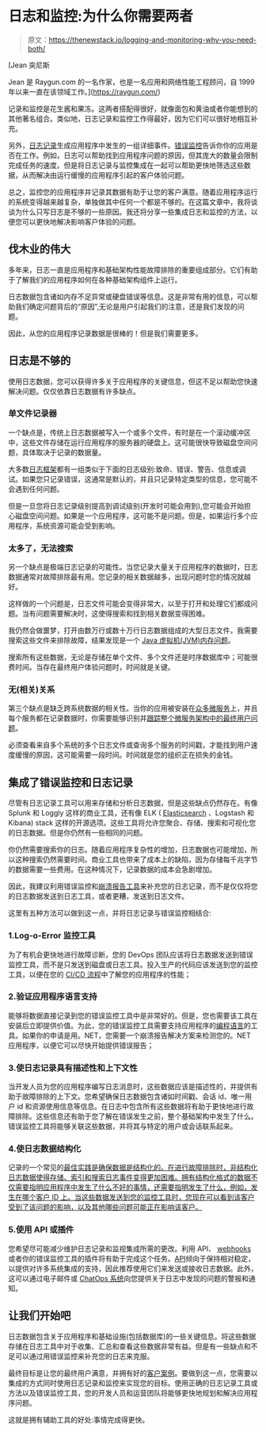 # 日志和监控:为什么你需要两者

> 原文：<https://thenewstack.io/logging-and-monitoring-why-you-need-both/>

[](https://raygun.com/)

 [Jean 突尼斯

Jean 是 Raygun.com 的一名作家，也是一名应用和网络性能工程顾问，自 1999 年以来一直在该领域工作。](https://raygun.com/) [](https://raygun.com/)

记录和监控是花生酱和果冻。这两者搭配得很好，就像面包和黄油或者你能想到的其他著名组合。类似地，日志记录和监控工作得最好，因为它们可以很好地相互补充。

另外，[日志记录](https://raygun.com/blog/breadcrumb-logging-in-raygun4net/)生成应用程序中发生的一组详细事件。[错误监控](https://raygun.com/platform/crash-reporting)告诉你你的应用是否在工作。例如，日志可以帮助找到应用程序问题的原因，但其庞大的数量会限制完成任务的速度。但是将日志记录与监控集成在一起可以帮助更快地筛选这些数据，从而解决由运行缓慢的应用程序引起的客户体验问题。

总之，监控您的应用程序并记录其数据有助于让您的客户满意。随着应用程序运行的系统变得越来越复杂，单独做其中任何一个都是不够的。在这篇文章中，我将谈谈为什么只写日志是不够的一些原因。我还将分享一些集成日志和监控的方法，以便您可以更快地解决影响客户体验的问题。

## 伐木业的伟大

多年来，日志一直是应用程序和基础架构性能故障排除的重要组成部分。它们有助于了解我们的应用程序如何在各种基础架构组件上运行。

日志数据包含诸如内存不足异常或硬盘错误等信息。这是非常有用的信息，可以帮助我们确定问题背后的“原因”,无论是用户引起我们的注意，还是我们发现的问题。

因此，从您的应用程序记录数据是很棒的！但是我们需要更多。

## 日志是不够的

使用日志数据，您可以获得许多关于应用程序的关键信息，但这不足以帮助您快速解决问题。仅仅依靠日志数据有许多缺点。

### 单文件记录器

一个缺点是，传统上日志数据被写入一个或多个文件，有时是在一个滚动缓冲区中，这些文件存储在运行应用程序的服务器的硬盘上。这可能很快导致磁盘空间问题，具体取决于记录的数据量。

大多数[日志框架](https://raygun.com/blog/c-sharp-logging-best-practices/#logging-frameworks)都有一组类似于下面的日志级别:致命、错误、警告、信息或调试。如果您只记录错误，这通常是默认的，并且只记录特定类型的信息，您可能不会遇到任何问题。

但是一旦您将日志记录级别提高到调试级别(开发时可能会用到),您可能会开始担心磁盘空间问题。如果是一个应用程序，这可能不是问题。但是，如果运行多个应用程序，系统资源可能会受到影响。

### 太多了，无法搜索

另一个缺点是极端日志记录的可能性。当您记录大量关于应用程序的数据时，日志数据通常对故障排除最有用。您记录的相关数据越多，出现问题时您的情况就越好。

这样做的一个问题是，日志文件可能会变得非常大，以至于打开和处理它们都成问题。当有问题需要解决时，这使得搜索和找到相关数据变得困难。

我仍然会做噩梦，打开由数万行或数十万行日志数据组成的大型日志文件，我需要搜索这些文件来排除故障，结果发现是一个 [Java 虚拟机(JVM)内存问题](https://raygun.com/blog/java-exceptions-terminology/)。

搜索所有这些数据，无论是存储在单个文件、多个文件还是时序数据库中；可能很费时间。当存在最终用户体验问题时，时间就是关键。

### 无(相关)关系

第三个缺点是缺乏跨系统数据的相关性。当你的应用被安装在[众多微服务](https://raygun.com/blog/monitoring-microservices/)上，并且每个服务都在记录数据时，你需要能够识别并[跟踪整个微服务架构中的最终用户问题](https://raygun.com/blog/unique-user-tracking-for-exceptions-and-crashes/)。

必须查看来自多个系统的多个日志文件或查询多个服务的时间戳，才能找到用户速度缓慢的原因，这可能需要一段时间。时间就是您的组织正在损失的金钱。

## 集成了错误监控和日志记录

尽管有日志记录工具可以用来存储和分析日志数据，但是这些缺点仍然存在。有像 Splunk 和 Loggly 这样的商业工具，还有像 ELK ( [Elasticsearch](https://raygun.com/blog/effective-data-elasticsearch/) 、Logstash 和 Kibana) stack 这样的开源选项。这些工具将允许您聚合、存储、搜索和可视化您的日志数据。但是你仍然有一些相同的问题。

你仍然需要搜索你的日志。随着应用程序复杂性的增加，日志数据也可能增加，所以这种搜索仍然需要时间。商业工具也带来了成本上的缺陷，因为存储每千兆字节的数据需要一些费用。在这种情况下，记录数据的成本会急剧增加。

因此，我建议利用错误监控和[崩溃报告工具](https://raygun.com/platform/crash-reporting)来补充您的日志记录，而不是仅仅将您的日志数据发送到日志工具，或者更糟，发送到日志文件。

这里有五种方法可以做到这一点，并将日志记录与错误监控相结合:

### 1.Log-o-Error 监控工具

为了有机会更快地进行故障诊断，您的 DevOps 团队应该将日志数据发送到错误监控工具，而不是只发送到磁盘或日志工具。投入生产的代码应该发送到您的监控工具，以便在您的 [CI/CD 流程](https://raygun.com/blog/continuous-deployment/)中了解您的应用程序的性能；

### 2.验证应用程序语言支持

能够将数据直接记录到您的错误监控工具中是非常好的。但是，您也需要该工具在安装后立即提供价值。为此，您的错误监控工具需要支持应用程序的[编程语言](https://raygun.com/documentation/language-guides/overview/)的工具。如果你的申请是用。NET，您需要一个崩溃报告解决方案来检测您的。NET 应用程序，以便它可以尽快开始提供错误报告；

### 3.使日志记录具有描述性和上下文性

当开发人员为您的应用程序编写日志消息时，这些数据应该是描述性的，并提供有助于故障排除的上下文。您希望确保日志数据包含诸如时间戳、会话 id、唯一用户 id 和资源使用信息等信息。在日志中包含所有这些数据将有助于更快地进行故障排除。这些信息还有助于您了解在错误发生之前，整个基础架构中发生了什么。错误监控工具将能够关联这些数据，并将其与特定的用户或会话联系起来。

### 4.使日志数据结构化

记录的一个常见的[最佳实践是确保数据是结构化的。在进行故障排除时，非结构化日志数据使得存储、索引和搜索日志事件变得更加困难。拥有结构化格式的数据不仅需要指明应用程序中发生了什么不好的事情，还需要指明发生了什么，例如，发生在哪个客户 ID 上。当这些数据发送到您的监控工具时，您现在可以看到该客户受到了该问题的影响，以及其他哪些问题可能正在影响该客户。](https://raygun.com/blog/c-sharp-logging-best-practices/)

### 5.使用 API 或插件

您希望尽可能减少维护日志记录和监视集成所需的更改。利用 API、 [webhooks](https://raygun.com/blog/webhooks-finally/) 或者你的错误监控工具的插件将有助于完成这个任务。[API](https://raygun.com/blog/api-design-guidelines/)倾向于保持相对稳定，以提供对许多系统集成的支持，因此推荐使用它们来发送或接收日志数据。此外，这可以通过电子邮件或 [ChatOps 系统](https://raygun.com/blog/chatops-software-teams-manage-issues/)向您提供关于日志中发现的问题的警报和通知。

## 让我们开始吧

日志数据包含关于应用程序和基础设施(包括数据库)的一些关键信息。将这些数据存储在日志工具中对于收集、汇总和查看这些数据非常有益。但是有一些缺点和不足可以通过用错误监控来补充您的日志来克服。

最终目标是让您的最终用户满意，并拥有好的[客户案例](https://raygun.com/customer-stories/olo)。要做到这一点，您需要以集成的方式同时使用日志记录和监控来实现您的目标。使用正确的日志记录工具或方法以及错误监控工具，您的开发人员和运营团队将能够更快地规划和解决应用程序问题。

这就是拥有辅助工具的好处:事情完成得更快。

<svg xmlns:xlink="http://www.w3.org/1999/xlink" viewBox="0 0 68 31" version="1.1"><title>Group</title> <desc>Created with Sketch.</desc></svg>